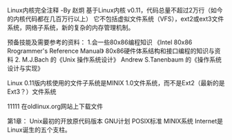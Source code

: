 Linux内核完全注释 -By 赵炯
基于Linux内核 v0.11，代码总量不超过2万行（如今的内核代码都在几百万行以上） 它不包括虚拟文件系统（VFS），ext2或ext3文件系统，网络子系统，新的复杂的内存管理机制。

预备技能及需要参考的资料：
1.会一些80x86编程知识  《Intel 80x86 Rrogrammer's Reference Manual》
80x86硬件体系结构和接口编程的知识与资料
2. M.J.Bach 的《Unix 操作系统设计》 Andrew S.Tanenbaum 的《操作系统设计与实现》


Linux 0.11版内核使用的文件子系统是MINIX 1.0文件系统，而不是Ext2（最新的是Ext3？）文件系统 

11111
在oldlinux.org网站上下载文件

第1章：
Unix最初的开放原代码版本 GNU计划 POSIX标准 MINIX系统 Internet是Linux诞生的五个支柱。 